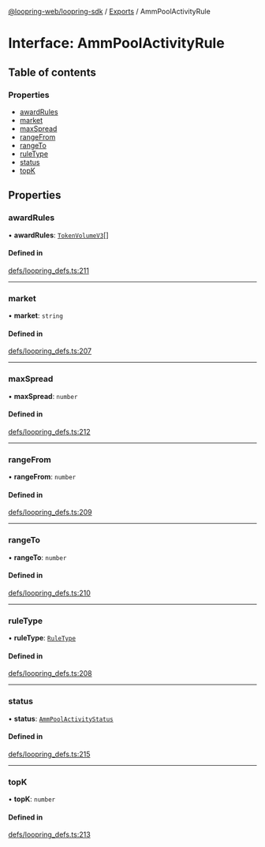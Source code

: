 [@loopring-web/loopring-sdk](../README.md) / [Exports](../modules.md) / AmmPoolActivityRule

# Interface: AmmPoolActivityRule

## Table of contents

### Properties

- [awardRules](AmmPoolActivityRule.md#awardrules)
- [market](AmmPoolActivityRule.md#market)
- [maxSpread](AmmPoolActivityRule.md#maxspread)
- [rangeFrom](AmmPoolActivityRule.md#rangefrom)
- [rangeTo](AmmPoolActivityRule.md#rangeto)
- [ruleType](AmmPoolActivityRule.md#ruletype)
- [status](AmmPoolActivityRule.md#status)
- [topK](AmmPoolActivityRule.md#topk)

## Properties

### awardRules

• **awardRules**: [`TokenVolumeV3`](TokenVolumeV3.md)[]

#### Defined in

[defs/loopring_defs.ts:211](https://github.com/Loopring/loopring_sdk/blob/29b8a2c/src/defs/loopring_defs.ts#L211)

___

### market

• **market**: `string`

#### Defined in

[defs/loopring_defs.ts:207](https://github.com/Loopring/loopring_sdk/blob/29b8a2c/src/defs/loopring_defs.ts#L207)

___

### maxSpread

• **maxSpread**: `number`

#### Defined in

[defs/loopring_defs.ts:212](https://github.com/Loopring/loopring_sdk/blob/29b8a2c/src/defs/loopring_defs.ts#L212)

___

### rangeFrom

• **rangeFrom**: `number`

#### Defined in

[defs/loopring_defs.ts:209](https://github.com/Loopring/loopring_sdk/blob/29b8a2c/src/defs/loopring_defs.ts#L209)

___

### rangeTo

• **rangeTo**: `number`

#### Defined in

[defs/loopring_defs.ts:210](https://github.com/Loopring/loopring_sdk/blob/29b8a2c/src/defs/loopring_defs.ts#L210)

___

### ruleType

• **ruleType**: [`RuleType`](../enums/RuleType.md)

#### Defined in

[defs/loopring_defs.ts:208](https://github.com/Loopring/loopring_sdk/blob/29b8a2c/src/defs/loopring_defs.ts#L208)

___

### status

• **status**: [`AmmPoolActivityStatus`](../enums/AmmPoolActivityStatus.md)

#### Defined in

[defs/loopring_defs.ts:215](https://github.com/Loopring/loopring_sdk/blob/29b8a2c/src/defs/loopring_defs.ts#L215)

___

### topK

• **topK**: `number`

#### Defined in

[defs/loopring_defs.ts:213](https://github.com/Loopring/loopring_sdk/blob/29b8a2c/src/defs/loopring_defs.ts#L213)
